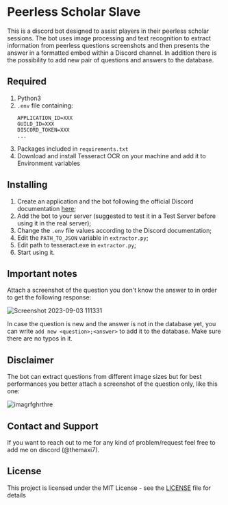 # Peerless Scholar Slave

This is a discord bot designed to assist players in their peerless scholar sessions. The bot uses image processing and text recognition to extract information from peerless questions screenshots and then presents the answer in a formatted embed within a Discord channel. In addition there is the possibility to add new pair of questions and answers to the database.

## Required 

1. Python3
2. `.env` file containing:
	```
	APPLICATION_ID=XXX
	GUILD_ID=XXX
	DISCORD_TOKEN=XXX
	...
	```
3. Packages included in `requirements.txt`
5. Download and install Tesseract OCR on your machine and add it to Environment variables

## Installing

1. Create an application and the bot following the official Discord documentation [here](https://discord.com/developers/docs/intro);
2. Add the bot to your server (suggested to test it in a Test Server before using it in the real server);
3. Change the `.env` file values according to the Discord documentation;
5. Edit the `PATH_TO_JSON` variable in `extractor.py`;
6. Edit path to tesseract.exe in `extractor.py`;
7. Start using it.

## Important notes

Attach a screenshot of the question you don't know the answer to in order to get the following response: 

![Screenshot 2023-09-03 111331](https://github.com/TheMaxi7/RoK-discord-bots/assets/102146744/9b5dc0e1-d19d-4d36-b473-dcf07694b9b3)


In case the question is new and the answer is not in the database yet, you can write `add new <question>;<answer>` to add it to the database. Make sure there are no typos in it.

## Disclaimer

The bot can extract questions from different image sizes but for best performances you better attach a screenshot of the question only, like this one:

![imagrfghrthre](https://github.com/TheMaxi7/RoK-discord-bots/assets/102146744/a0aa5e4e-b849-4e70-9d38-0c803f85af34)


## Contact and Support

If you want to reach out to me for any kind of problem/request feel free to add me on discord (@themaxi7).

## License

This project is licensed under the MIT License - see the [LICENSE](https://github.com/Altaro97/Discord-Bots/blob/main/LICENSE) file for details
